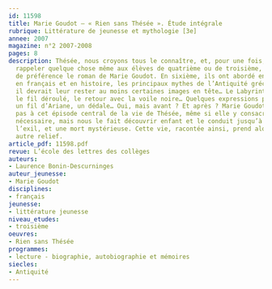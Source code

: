 ```yaml
---
id: 11598
title: Marie Goudot – « Rien sans Thésée ». Étude intégrale
rubrique: Littérature de jeunesse et mythologie [3e]
annee: 2007
magazine: n°2 2007-2008
pages: 8
description: Thésée, nous croyons tous le connaître, et, pour une fois, il devrait
  rappeler quelque chose même aux élèves de quatrième ou de troisième, auxquels s’adresse
  de préférence le roman de Marie Goudot. En sixième, ils ont abordé en principe,
  en français et en histoire, les principaux mythes de l’Antiquité gréco-latine, et
  il devrait leur rester au moins certaines images en tête… Le Labyrinthe, le Minotaure,
  le fil déroulé, le retour avec la voile noire… Quelques expressions peut-être – 
  un fil d’Ariane, un dédale… Oui, mais avant ? Et après ? Marie Goudot ne se limite
  pas à cet épisode central de la vie de Thésée, même si elle y consacre le temps
  nécessaire, mais nous le fait découvrir enfant et le conduit jusqu’à la vieillesse,
  l’exil, et une mort mystérieuse. Cette vie, racontée ainsi, prend alors un tout
  autre relief.
article_pdf: 11598.pdf
revue: L’école des lettres des collèges
auteurs:
- Laurence Bonin-Descurninges
auteur_jeunesse:
- Marie Goudot
disciplines:
- français
jeunesse:
- littérature jeunesse
niveau_etudes:
- troisième
oeuvres:
- Rien sans Thésée
programmes:
- lecture - biographie, autobiographie et mémoires
siecles:
- Antiquité
---
```

